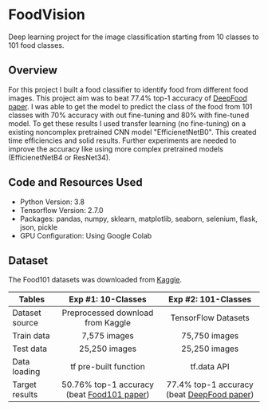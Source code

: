 # FoodVision
Deep learning project for the image classification starting from 10 classes to 101 food classes.

## Overview
For this project I built a food classifier to identify food from different food images. This project aim was to beat 77.4% top-1 accuracy of [DeepFood paper](https://arxiv.org/abs/1606.05675).
I was able to get the model to predict the class of the food from 101 classes with 70% accuracy with out fine-tuning and 80% with fine-tuned model. To get these results I used transfer learning (no fine-tuning) on a existing noncomplex pretrained CNN model "EfficienetNetB0". This created time efficiencies and solid results. Further experiments are needed to improve the accuracy like using more complex pretrained models (EfficienetNetB4 or ResNet34).

## Code and Resources Used
- Python Version: 3.8
- Tensorflow Version: 2.7.0
- Packages: pandas, numpy, sklearn, matplotlib, seaborn, selenium, flask, json, pickle
- GPU Configuration: Using Google Colab

## Dataset
The Food101 datasets was downloaded from [Kaggle](https://www.kaggle.com/dansbecker/food-101).

| Tables        | Exp #1: 10-Classes  | Exp #2: 101-Classes  |
| ------------- |:-------------------:|:--------------------:|
| Dataset source| Preprocessed download from Kaggle| TensorFlow Datasets |
| Train data| 7,575 images|75,750 images |
| Test data | 25,250 images|25,250 images|
| Data loading|tf pre-built function|tf.data API|
|Target results|50.76% top-1 accuracy (beat [Food101 paper](https://data.vision.ee.ethz.ch/cvl/datasets_extra/food-101/static/bossard_eccv14_food-101.pdf))|77.4% top-1 accuracy (beat [DeepFood paper](https://arxiv.org/abs/1606.05675))|

